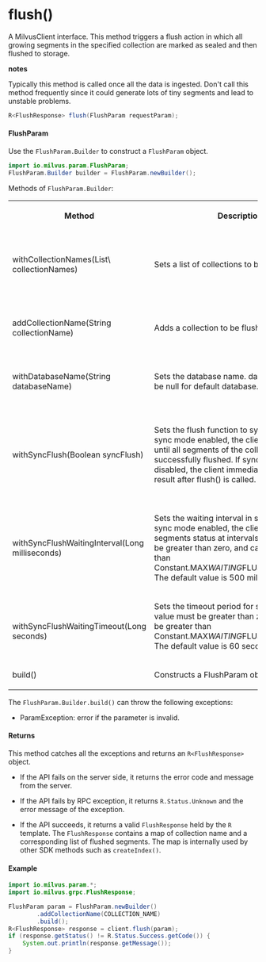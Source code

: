 # flush()

A MilvusClient interface. This method triggers a flush action in which all growing segments in the specified collection are marked as sealed and then flushed to storage. 

<div class="admonition note">

<p><b>notes</b></p>

<p>Typically this method is called once all the data is ingested. Don't call this method frequently since it could generate lots of tiny segments and lead to unstable problems.</p>

</div>

```java
R<FlushResponse> flush(FlushParam requestParam);
```

#### FlushParam

Use the `FlushParam.Builder` to construct a `FlushParam` object.

```java
import io.milvus.param.FlushParam;
FlushParam.Builder builder = FlushParam.newBuilder();
```

Methods of `FlushParam.Builder`:

<table>
    <tr>
        <th><p>Method</p></th>
        <th><p>Description</p></th>
        <th><p>Parameters</p></th>
    </tr>
    <tr>
        <td><p>withCollectionNames(List\<String> collectionNames)</p></td>
        <td><p>Sets a list of collections to be flushed.</p></td>
        <td><p>collectionNames: a list of the names of the collections to be flushed.</p></td>
    </tr>
    <tr>
        <td><p>addCollectionName(String collectionName)</p></td>
        <td><p>Adds a collection to be flushed.</p></td>
        <td><p>collectionName: The name of the collection to be flushed.</p></td>
    </tr>
    <tr>
        <td><p>withDatabaseName(String databaseName)</p></td>
        <td><p>Sets the database name. database name can be null for default database.</p></td>
        <td><p>databaseName: The database name.</p></td>
    </tr>
    <tr>
        <td><p>withSyncFlush(Boolean syncFlush)</p></td>
        <td><p>Sets the flush function to sync mode. With sync mode enabled, the client keeps waiting until all segments of the collection are successfully flushed. If sync mode is disabled, the client immediately returns the result after flush() is called.</p></td>
        <td><p>syncFlush: A Boolean value to indicate if sync mode is enabled. Sync mode is enabled if the value is set to True.</p></td>
    </tr>
    <tr>
        <td><p>withSyncFlushWaitingInterval(Long milliseconds)</p></td>
        <td><p>Sets the waiting interval in sync mode. With sync mode enabled, the client will check segments status at intervals. The value must be greater than zero, and cannot be greater than Constant.MAX<em>WAITING</em>FLUSHING_INTERVAL. The default value is 500 miliseconds.</p></td>
        <td><p>milliseconds: The time interval in milliseconds for checking the flush status.</p></td>
    </tr>
    <tr>
        <td><p><br/>withSyncFlushWaitingTimeout(Long seconds)</p></td>
        <td><p>Sets the timeout period for sync mode. The value must be greater than zero, and cannot be greater than Constant.MAX<em>WAITING</em>FLUSHING_TIMEOUT. The default value is 60 seconds.</p></td>
        <td><p>seconds: A during of time in seconds to wait till timeout.</p></td>
    </tr>
    <tr>
        <td><p>build()</p></td>
        <td><p>Constructs a FlushParam object.</p></td>
        <td><p>N/A</p></td>
    </tr>
</table>

The `FlushParam.Builder.build()` can throw the following exceptions:

- ParamException: error if the parameter is invalid.

#### Returns

This method catches all the exceptions and returns an `R<FlushResponse>` object.

- If the API fails on the server side, it returns the error code and message from the server.

- If the API fails by RPC exception, it returns `R.Status.Unknown` and the error message of the exception.

- If the API succeeds, it returns a valid `FlushResponse` held by the `R` template. The `FlushResponse` contains a map of collection name and a corresponding list of flushed segments. The map is internally used by other SDK methods such as `createIndex()`.

#### Example

```java
import io.milvus.param.*;
import io.milvus.grpc.FlushResponse;

FlushParam param = FlushParam.newBuilder()
        .addCollectionName(COLLECTION_NAME)
        .build();
R<FlushResponse> response = client.flush(param);
if (response.getStatus() != R.Status.Success.getCode()) {
    System.out.println(response.getMessage());
}
```
